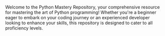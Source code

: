 Welcome to the Python Mastery Repository, your comprehensive resource for mastering the art of Python programming! Whether you're a beginner eager to embark on your coding journey or an experienced developer looking to enhance your skills, this repository is designed to cater to all proficiency levels.
